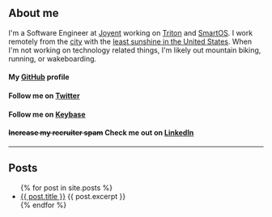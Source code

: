 ## About me

I'm a Software Engineer at [Joyent](https://www.joyent.com) working on
[Triton](https://github.com/joyent/triton) and
[SmartOS](https://www.joyent.com/smartos). I work remotely from the
[city](https://www.cob.org/) with the [least sunshine in the United States](http://www.seattlepi.com/local/connelly/article/Bellingham-tops-list-of-cities-with-least-sunshine-4954055.php). When I'm not working on technology related things, I'm
likely out mountain biking, running, or wakeboarding.


#### My [GitHub](https://github.com/richardkiene) profile

#### Follow me on [Twitter](https://twitter.com/shmeeny")

#### Follow me on [Keybase](https://keybase.io/shmeeny)

#### ~~Increase my recruiter spam~~ Check me out on [LinkedIn](https://www.linkedin.com/in/richard-kiene-bb235b5)

*********************

## Posts

<ul>
  {% for post in site.posts %}
    <li>
      <a href="{{ post.url }}">{{ post.title }}</a>
      {{ post.excerpt }}
    </li>
  {% endfor %}
</ul>
